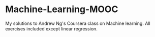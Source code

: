 # Machine-Learning-MOOC
My solutions to Andrew Ng's Coursera class on Machine learning. All exercises included except linear regression.
